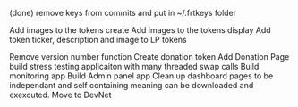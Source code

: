 (done) remove keys from commits and put in ~/.frtkeys folder


Add images to the tokens create
Add images to the tokens display
Add token ticker, description and image to LP tokens

Remove version number function
Create donation token
Add Donation Page 
build stress testing applicaiton with many threaded swap calls
Build monitoring app
Build Admin panel app
Clean up dashboard pages to be independant and self containing meaning can be downloaded and exexcuted.
Move to DevNet
